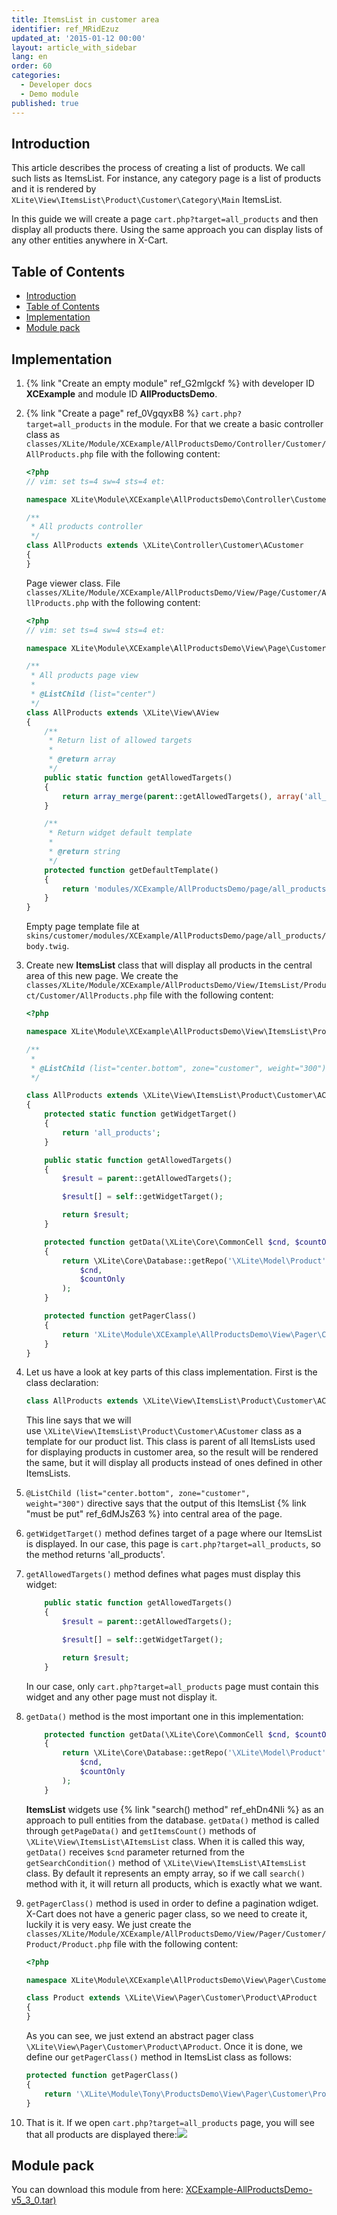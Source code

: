 ```yaml
---
title: ItemsList in customer area
identifier: ref_MRidEzuz
updated_at: '2015-01-12 00:00'
layout: article_with_sidebar
lang: en
order: 60
categories:
  - Developer docs
  - Demo module
published: true
---
```

## Introduction

This article describes the process of creating a list of products. We call such lists as ItemsList. For instance, any category page is a list of products and it is rendered by `XLite\View\ItemsList\Product\Customer\Category\Main` ItemsList.

In this guide we will create a page `cart.php?target=all_products` and then display all products there. Using the same approach you can display lists of any other entities anywhere in X-Cart.

## Table of Contents

*   [Introduction](#introduction)
*   [Table of Contents](#table-of-contents)
*   [Implementation](#implementation)
*   [Module pack](#module-pack)

## Implementation

1.  {% link "Create an empty module" ref_G2mlgckf %} with developer ID **XCExample** and module ID **AllProductsDemo**.
2.  {% link "Create a page" ref_0VgqyxB8 %} `cart.php?target=all_products` in the module. 
	For that we create a basic controller class as `classes/XLite/Module/XCExample/AllProductsDemo/Controller/Customer/AllProducts.php` file with the following content:
    ```php
    <?php
	// vim: set ts=4 sw=4 sts=4 et:

	namespace XLite\Module\XCExample\AllProductsDemo\Controller\Customer;

	/**
	 * All products controller
	 */
	class AllProducts extends \XLite\Controller\Customer\ACustomer
	{
	}
    ```
    
    Page viewer class. File `classes/XLite/Module/XCExample/AllProductsDemo/View/Page/Customer/AllProducts.php` with the following content:
    ```php
	<?php
	// vim: set ts=4 sw=4 sts=4 et:

	namespace XLite\Module\XCExample\AllProductsDemo\View\Page\Customer;

	/**
	 * All products page view
	 *
	 * @ListChild (list="center")
	 */
	class AllProducts extends \XLite\View\AView
	{
    	/**
	     * Return list of allowed targets
    	 *
	     * @return array
    	 */
	    public static function getAllowedTargets()
    	{
        	return array_merge(parent::getAllowedTargets(), array('all_products'));
	    }

    	/**
	     * Return widget default template
    	 *
	     * @return string
    	 */
	    protected function getDefaultTemplate()
    	{
        	return 'modules/XCExample/AllProductsDemo/page/all_products/body.twig';
	    }
	}
    ```
    
    Empty page template file at `skins/customer/modules/XCExample/AllProductsDemo/page/all_products/body.twig`.
    
3.  Create new **ItemsList** class that will display all products in the central area of this new page. We create the `classes/XLite/Module/XCExample/AllProductsDemo/View/ItemsList/Product/Customer/AllProducts.php` file with the following content: 

    ```php
	<?php 

	namespace XLite\Module\XCExample\AllProductsDemo\View\ItemsList\Product\Customer; 

	/** 
	 * 
	 * @ListChild (list="center.bottom", zone="customer", weight="300") 
	 */ 

	class AllProducts extends \XLite\View\ItemsList\Product\Customer\ACustomer
	{ 
    	protected static function getWidgetTarget()
	    {
    	    return 'all_products';
	    }

    	public static function getAllowedTargets()  
	    {  
    	    $result = parent::getAllowedTargets();

        	$result[] = self::getWidgetTarget();

	        return $result;
    	} 

	    protected function getData(\XLite\Core\CommonCell $cnd, $countOnly = false)
    	{
        	return \XLite\Core\Database::getRepo('\XLite\Model\Product')->search(
            	$cnd,
	            $countOnly
    	    );
	    }

    	protected function getPagerClass()
	    {
    	    return 'XLite\Module\XCExample\AllProductsDemo\View\Pager\Customer\Product\Product';
	    }
	}
    ```

4.  Let us have a look at key parts of this class implementation. First is the class declaration: 

    ```php
    class AllProducts extends \XLite\View\ItemsList\Product\Customer\ACustomer
    ```

    This line says that we will use `\XLite\View\ItemsList\Product\Customer\ACustomer` class as a template for our product list. This class is parent of all ItemsLists used for displaying products in customer area, so the result will be rendered the same, but it will display all products instead of ones defined in other ItemsLists.

5.  `@ListChild (list="center.bottom", zone="customer", weight="300")` directive says that the output of this ItemsList {% link "must be put" ref_6dMJsZ63 %} into central area of the page.

6.  `getWidgetTarget()` method defines target of a page where our ItemsList is displayed. In our case, this page is `cart.php?target=all_products`, so the method returns 'all_products'.

7.  `getAllowedTargets()` method defines what pages must display this widget: 

    ```php
        public static function getAllowedTargets()  
        {  
            $result = parent::getAllowedTargets();

            $result[] = self::getWidgetTarget();

            return $result;
        }  
    ```

    In our case, only `cart.php?target=all_products` page must contain this widget and any other page must not display it.

8.  `getData()` method is the most important one in this implementation: 

    ```php
        protected function getData(\XLite\Core\CommonCell $cnd, $countOnly = false) 
        { 
            return \XLite\Core\Database::getRepo('\XLite\Model\Product')->search(
                $cnd,
                $countOnly
            ); 
        }
    ```

    **ItemsList** widgets use {% link "search() method" ref_ehDn4NIi %} as an approach to pull entities from the database. `getData()` method is called through `getPageData()` and `getItemsCount()` methods of `\XLite\View\ItemsList\AItemsList` class. When it is called this way, `getData()` receives `$cnd` parameter returned from the `getSearchCondition()` method of `\XLite\View\ItemsList\AItemsList` class. By default it represents an empty array, so if we call `search()` method with it, it will return all products, which is exactly what we want.

9.  `getPagerClass()` method is used in order to define a pagination wdiget. X-Cart does not have a generic pager class, so we need to create it, luckily it is very easy. We just create the `classes/XLite/Module/XCExample/AllProductsDemo/View/Pager/Customer/Product/Product.php` file with the following content: 

    ```php
	<?php

	namespace XLite\Module\XCExample\AllProductsDemo\View\Pager\Customer\Product;

	class Product extends \XLite\View\Pager\Customer\Product\AProduct
	{
	}
    ```

    As you can see, we just extend an abstract pager class `\XLite\View\Pager\Customer\Product\AProduct`. Once it is done, we define our `getPagerClass()` method in ItemsList class as follows: 

    ```php
    protected function getPagerClass()
    {
        return '\XLite\Module\Tony\ProductsDemo\View\Pager\Customer\Product\Product';
    }
    ```

10.  That is it. If we open `cart.php?target=all_products` page, you will see that all products are displayed there:![]({{site.baseurl}}/attachments/8225226/8356122.png)

## Module pack

You can download this module from here: [XCExample-AllProductsDemo-v5_3_0.tar)]({{site.baseurl}}/attachments/modules/XCExample-AllProductsDemo-v5_3_0.tar)
